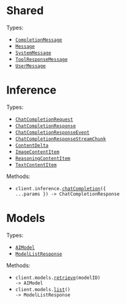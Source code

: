 # Shared

Types:

- <code><a href="./src/resources/shared.ts">CompletionMessage</a></code>
- <code><a href="./src/resources/shared.ts">Message</a></code>
- <code><a href="./src/resources/shared.ts">SystemMessage</a></code>
- <code><a href="./src/resources/shared.ts">ToolResponseMessage</a></code>
- <code><a href="./src/resources/shared.ts">UserMessage</a></code>

# Inference

Types:

- <code><a href="./src/resources/inference.ts">ChatCompletionRequest</a></code>
- <code><a href="./src/resources/inference.ts">ChatCompletionResponse</a></code>
- <code><a href="./src/resources/inference.ts">ChatCompletionResponseEvent</a></code>
- <code><a href="./src/resources/inference.ts">ChatCompletionResponseStreamChunk</a></code>
- <code><a href="./src/resources/inference.ts">ContentDelta</a></code>
- <code><a href="./src/resources/inference.ts">ImageContentItem</a></code>
- <code><a href="./src/resources/inference.ts">ReasoningContentItem</a></code>
- <code><a href="./src/resources/inference.ts">TextContentItem</a></code>

Methods:

- <code title="post /v1/inference/chat-completion">client.inference.<a href="./src/resources/inference.ts">chatCompletion</a>({ ...params }) -> ChatCompletionResponse</code>

# Models

Types:

- <code><a href="./src/resources/models.ts">AIModel</a></code>
- <code><a href="./src/resources/models.ts">ModelListResponse</a></code>

Methods:

- <code title="get /v1/models/{model_id}">client.models.<a href="./src/resources/models.ts">retrieve</a>(modelID) -> AIModel</code>
- <code title="get /v1/models">client.models.<a href="./src/resources/models.ts">list</a>() -> ModelListResponse</code>
